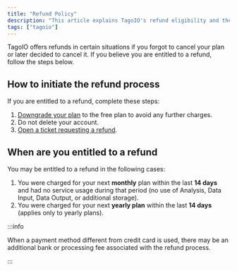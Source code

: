 ```yaml
---
title: "Refund Policy"
description: "This article explains TagoIO's refund eligibility and the steps to request a refund, including required actions before requesting and conditions that determine entitlement."
tags: ["tagoio"]
---
```

TagoIO offers refunds in certain situations if you forgot to cancel your plan or later decided to cancel it. If you believe you are entitled to a refund, follow the steps below.

## How to initiate the refund process

If you are entitled to a refund, complete these steps:

1. [Downgrade your plan](/docs/tagoio/my-account/billing/downgrading-plans-services.md) to the free plan to avoid any further charges.
2. Do not delete your account.
3. [Open a ticket requesting a refund](https://tago.io/contact-us).

## When are you entitled to a refund

You may be entitled to a refund in the following cases:

1. You were charged for your next **monthly** plan within the last **14 days** and had no service usage during that period (no use of Analysis, Data Input, Data Output, or additional storage).
2. You were charged for your next **yearly plan** within the last **14 days** (applies only to yearly plans).

:::info

When a payment method different from credit card is used, there may be an additional bank or processing fee associated with the refund process.

:::
